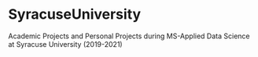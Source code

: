 # SyracuseUniversity
Academic Projects and Personal Projects during MS-Applied Data Science at Syracuse University (2019-2021)
